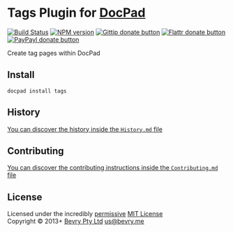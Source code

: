 # Tags Plugin for [DocPad](http://docpad.org)

[![Build Status](https://secure.travis-ci.org/docpad/docpad-plugin-tags.png?branch=master)](http://travis-ci.org/docpad/docpad-plugin-tags "Check this project's build status on TravisCI")
[![NPM version](https://badge.fury.io/js/docpad-plugin-tags.png)](https://npmjs.org/package/docpad-plugin-tags "View this project on NPM")
[![Gittip donate button](http://badgr.co/gittip/docpad.png)](https://www.gittip.com/docpad/ "Donate weekly to this project using Gittip")
[![Flattr donate button](https://raw.github.com/balupton/flattr-buttons/master/badge-89x18.gif)](http://flattr.com/thing/344188/balupton-on-Flattr "Donate monthly to this project using Flattr")
[![PayPayl donate button](https://www.paypalobjects.com/en_AU/i/btn/btn_donate_SM.gif)](https://www.paypal.com/au/cgi-bin/webscr?cmd=_flow&SESSION=IHj3DG3oy_N9A9ZDIUnPksOi59v0i-EWDTunfmDrmU38Tuohg_xQTx0xcjq&dispatch=5885d80a13c0db1f8e263663d3faee8d14f86393d55a810282b64afed84968ec "Donate once-off to this project using Paypal")

Create tag pages within DocPad


## Install

```
docpad install tags
```


## History
[You can discover the history inside the `History.md` file](https://github.com/bevry/docpad-plugin-tags/blob/master/History.md#files)


## Contributing
[You can discover the contributing instructions inside the `Contributing.md` file](https://github.com/bevry/docpad-plugin-tags/blob/master/Contributing.md#files)


## License
Licensed under the incredibly [permissive](http://en.wikipedia.org/wiki/Permissive_free_software_licence) [MIT License](http://creativecommons.org/licenses/MIT/)
<br/>Copyright &copy; 2013+ [Bevry Pty Ltd](http://bevry.me) <us@bevry.me>